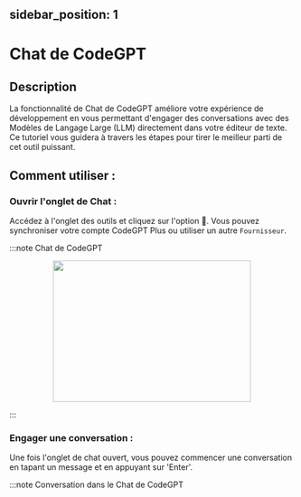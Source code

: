 sidebar_position: 1
---
# Chat de CodeGPT

## Description
La fonctionnalité de Chat de CodeGPT améliore votre expérience de développement en vous permettant d'engager des conversations avec des Modèles de Langage Large (LLM) directement dans votre éditeur de texte. Ce tutoriel vous guidera à travers les étapes pour tirer le meilleur parti de cet outil puissant.

## Comment utiliser :
### Ouvrir l'onglet de Chat :
Accédez à l'onglet des outils et cliquez sur l'option 💬. Vous pouvez synchroniser votre compte CodeGPT Plus ou utiliser un autre `Fournisseur`.

:::note Chat de CodeGPT
<p align="center">
      <img width="350" height="250" src="https://github.com/davila7/code-gpt-docs/assets/37567214/7f0d756a-4698-44a4-bff7-77d68f69f585" />
</p>
:::

### Engager une conversation :

Une fois l'onglet de chat ouvert, vous pouvez commencer une conversation en tapant un message et en appuyant sur 'Enter'.

:::note Conversation dans le Chat de CodeGPT
<p align="center">
      <img width="600" height="450" src="https://github.com/davila7/code-gpt-docs/assets/37567214/286fd1a9-beda-42a5-8219
